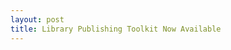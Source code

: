 ```yaml
---
layout: post
title: Library Publishing Toolkit Now Available
---
```

<!-- Since I started working in libraries... -->
